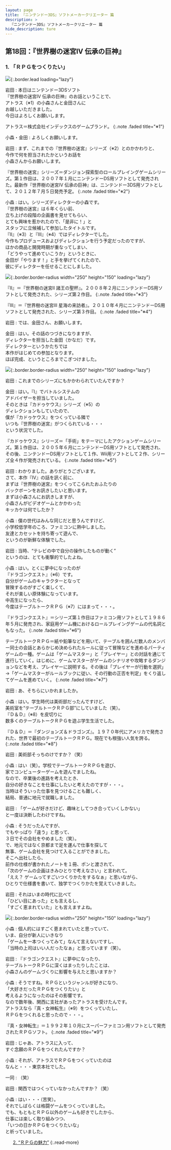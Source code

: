 ```yaml
---
layout: page
title: 『ニンテンドー3DS』ソフトメーカークリエーター 篇
description: >
  『ニンテンドー3DS』ソフトメーカークリエーター 篇
hide_description: ture
---
```


## 第18回：『世界樹の迷宮IV 伝承の巨神』

### 1. 「ＲＰＧをつくりたい」

![](/interviews/jp/3ds/creators/vol1/img/mainvisual1.jpg){:.border.lead loading="lazy"}

岩田
: 本日はニンテンドー3DSソフト<br>『世界樹の迷宮IV 伝承の巨神』のお話ということで、<br>アトラス（※1）の小森さんと金田さんに<br>お越しいただきました。<br>今日はよろしくお願いします。

アトラス＝株式会社インデックスのゲームブランド。
{:.note .faded title="※1"}

小森・金田
: よろしくお願いします。

岩田
: まず、これまでの『世界樹の迷宮』シリーズ（※2）とのかかわりと、<br>今作で何を担当されたかというお話を<br>小森さんからお願いします。

『世界樹の迷宮』シリーズ＝ダンジョン探索型のロールプレイングゲームシリーズ。第１作目は、２００７年１月にニンテンドーDS用ソフトとして発売された。最新作『世界樹の迷宮IV 伝承の巨神』は、ニンテンドー3DS用ソフトとして、２０１２年７月５日発売予定。
{:.note .faded title="※2"}

小森
: はい。シリーズディレクターの小森です。<br>『世界樹の迷宮』は６年くらい前、<br>立ち上げの段階の企画書を見せてもらい、<br>とても興味を惹かれたので、「是非に！」と<br>スタッフに立候補して参加したタイトルです。<br>『II』（※3）と『III』（※4）ではディレクターでした。<br>今作もプロデュースおよびディレクションを行う予定だったのですが、<br>ほかの商品と開発時期が重なってしまい、<br>「どうやって進めていこうか」というときに、<br>金田が「やります！」と手を挙げてくれたので、<br>彼にディレクターを任せることにしました。

![](/interviews/jp/3ds/creators/vol1/img/photo1.jpg){:.border.border-radius width="250" height="150"  loading="lazy"}


『II』＝『世界樹の迷宮II 諸王の聖杯』。２００８年２月にニンテンドーDS用ソフトとして発売された、シリーズ第２作目。
{:.note .faded title="※3"}

『III』＝『世界樹の迷宮III 星海の来訪者』。２０１０年４月にニンテンドーDS用ソフトとして発売された、シリーズ第３作目。
{:.note .faded title="※4"}

岩田
: では、金田さん、お願いします。

金田
: はい。その話のつづきになりますが、<br>ディレクターを担当した金田（かなだ）です。<br>ディレクターというかたちでは<br>本作がはじめての参加となります。<br>ほぼ完成、というところまでこぎつけました。

![](/interviews/jp/3ds/creators/vol1/img/photo2.jpg){:.border.border-radius width="250" height="150"  loading="lazy"}

岩田
: これまでのシリーズにもかかわられていたんですか？

金田
: はい。『I』でバトルシステムの<br>アドバイザーを担当していました。<br>そのときは『カドゥケウス』シリーズ（※5）の<br>ディレクションもしていたので、<br>僕が『カドゥケウス』をつくっている隣で<br>いつも『世界樹の迷宮』がつくられている・・・<br>という状況でした。

『カドゥケウス』シリーズ＝「手術」をテーマにしたアクションゲームシリーズ。第１作目は、２００５年６月にニンテンドーDS用ソフトとして発売され、その後、ニンテンドーDS用ソフトとして１作、Wii用ソフトとして２作、シリーズ全４作が発売されている。
{:.note .faded title="※5"}

岩田
: わかりました。ありがとうございます。<br>さて、本作『IV』の話を訊く前に、<br>まずは『世界樹の迷宮』をつくってこられたおふたりの<br>バックボーンをお訊きしたいと思います。<br>まずは小森さんにお訊きしますが、<br>小森さんがビデオゲームとかかわった<br>キッカケは何でしたか？

小森
: 僕の世代はみんな同じだと思うんですけど、<br>小学校低学年のころ、ファミコンに熱中しました。<br>友達とカセットを持ち寄って遊んで、<br>というのが新鮮な体験でした。

岩田
: 当時、“テレビの中で自分の操作したものが動く”<br>というのは、とても衝撃的でしたよね。

小森
: はい。とくに夢中になったのが<br>『ドラゴンクエスト』（※6）です。<br>自分がゲームのキャラクターとなって<br>冒険するのがすごく楽しくて、<br>それが楽しい原体験になっています。<br>中高生になったら、<br>今度はテーブルトークＲＰＧ（※7）にはまって・・・。

『ドラゴンクエスト』＝シリーズ第１作目はファミコン用ソフトとして１９８６年５月に発売され、家庭用ゲーム機におけるロールプレイングゲームの代名詞ともなった。
{:.note .faded title="※6"}

テーブルトークＲＰＧ＝紙や鉛筆などを用いて、テーブルを囲んだ数人のメンバー同士の会話とあらかじめ決められたルールに従って冒険などを進めるパーティゲームの一種。ゲームは「ゲームマスター」と「プレイヤー」との対話を通じて進行していく。はじめに、ゲームマスターがゲームのシナリオや攻略するダンジョンなどを考え、プレイヤーに説明する。その後は「プレイヤーが行動を選択」→「ゲームマスターがルールブックに従い、その行動の正否を判定」をくり返してゲームを進めていく。
{:.note .faded title="※7"}

岩田
: あ、そちらにいかれましたか。

小森
: はい。学生時代は美術部だったんですけど、<br>美術室を“テーブルトークＲＰＧ部”にしていました（笑）。<br>『Ｄ＆Ｄ』（※8）を皮切りに<br>数多くのテーブルトークＲＰＧを遊ぶ学生生活でした。

『Ｄ＆Ｄ』＝『ダンジョンズ＆ドラゴンズ』。１９７０年代にアメリカで発売された、世界で最初のテーブルトークＲＰＧ。現在でも根強い人気を誇る。
{:.note .faded title="※8"}

岩田
: 美術部そっちのけですか？（笑）

小森
: はい（笑）。学校でテーブルトークＲＰＧを遊び、<br>家でコンピューターゲームを遊んでましたね。<br>なので、卒業後の進路を考えたとき、<br>自分の好きなことを仕事にしたいと考えたのですが・・・。<br>当時はそういった仕事を見つけることも難しく、<br>結局、普通に地元で就職しました。

岩田
: 「ゲームが好きだけど、趣味としてつき合っていくしかない」<br>と一度は決断したわけですね。

小森
: そうだったんですが、<br>でもやっぱり「違う」と思って、<br>３日でその会社をやめました（笑）。<br>で、地元ではなく京都まで足を運んで仕事を探して<br>無事、ゲーム会社を見つけて入ることができました。<br>そこへ出社したら、<br>前作の仕様が書かれたノートを１冊、ポンと渡されて、<br>「次のゲームの企画はきみひとりで考えなさい」と言われて。<br>「ええ？ ゲームってすごいつくりかたをするなぁ」と思いながら、<br>ひとりで仕様書を書いて、独学でつくりかたを覚えていきました。

岩田
: それはいまの時代に比べて<br>「ひどい目にあった」とも言えるし、<br>「すごく恵まれていた」とも言えますよね。

![](/interviews/jp/3ds/creators/vol1/img/photo4.jpg){:.border.border-radius width="250" height="150"  loading="lazy"}

小森
: 個人的にはすごく恵まれていたと思っていて、<br>いま、自分が新人にいきなり<br>「ゲームを一本つくってみて」なんて言えないですし、<br>「当時の上司はいい人だったなぁ」と思っています（笑）。

岩田
: 『ドラゴンクエスト』に夢中になったり、<br>テーブルトークＲＰＧに深くはまったりしたことは、<br>小森さんのゲームづくりに影響を与えたと思いますか？

小森
: そうですね。ＲＰＧというジャンルが好きになり、<br>「大好きだったＲＰＧをつくりたい」と<br>考えるようになったのはその影響です。<br>なので数年後、関西に支社があったアトラスを受けたんです。<br>アトラスなら『真・女神転生』（※9）をつくっていたし、<br>ＲＰＧをつくれると思ったので・・・。

『真・女神転生』＝１９９２年１０月にスーパーファミコン用ソフトとして発売されたＲＰＧソフト。
{:.note .faded title="※9"}

岩田
: じゃあ、アトラスに入って、<br>すぐ念願のＲＰＧをつくれたんですか？

小森
: それが、アトラスでＲＰＧをつくっていたのは<br>なんと・・・東京本社でした。

一同
: （笑）

岩田
: 関西ではつくっていなかったんですか？（笑）

小森
: はい・・・（苦笑）。<br>それでしばらくは格闘ゲームをつくっていました。<br>でも、もともとＲＰＧ以外のゲームも好きでしたから、<br>仕事には楽しく取り組みつつ、<br>「いつの日かＲＰＧをつくりたいな」<br>と祈っていました。

<ul class="interview__pagination">


[2. “ＲＰＧの魅力”](2.md)
{:.read-more}

